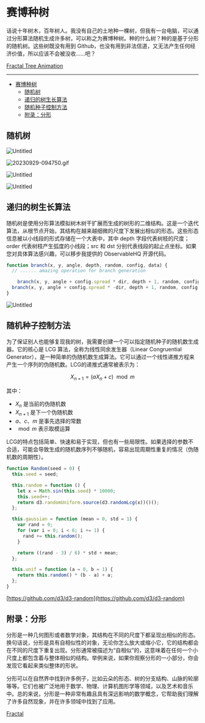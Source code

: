 # 赛博种树

话说十年树木，百年树人。我没有自己的土地种一棵树，但我有一台电脑，可以通过分形算法随机生成许多树，可以称之为赛博种树。种的什么树？种的是基于分形的随机树。这些树既没有用到 Github，也没有用到非法信道，又无法产生任何经济价值，所以应该不会被没收……吧？

[Fractal Tree Animation](https://observablehq.com/@listenzcc/fractal-tree-animation)

---
- [赛博种树](#赛博种树)
  - [随机树](#随机树)
  - [递归的树生长算法](#递归的树生长算法)
  - [随机种子控制方法](#随机种子控制方法)
  - [附录：分形](#附录分形)


## 随机树

![Untitled](%E8%B5%9B%E5%8D%9A%E7%A7%8D%E6%A0%91%2025d0e3c53b874f3ba7ef0a6cdc10f2fa/Untitled.png)

![20230929-094750.gif](%E8%B5%9B%E5%8D%9A%E7%A7%8D%E6%A0%91%2025d0e3c53b874f3ba7ef0a6cdc10f2fa/20230929-094750.gif)

![Untitled](%E8%B5%9B%E5%8D%9A%E7%A7%8D%E6%A0%91%2025d0e3c53b874f3ba7ef0a6cdc10f2fa/Untitled%201.png)

![Untitled](%E8%B5%9B%E5%8D%9A%E7%A7%8D%E6%A0%91%2025d0e3c53b874f3ba7ef0a6cdc10f2fa/Untitled%202.png)

## 递归的树生长算法

随机树是使用分形算法模拟树木树干扩展而生成的树形的二维结构。这是一个迭代算法，从根节点开始，其结构在越来越细微的尺度下发展出相似的形态。这些形态信息被以小线段的形式存储在一个大表中，其中 depth 字段代表树枝的尺度；order 代表树枝产生弧度的小线段；src 和 dst 分别代表线段的起止点坐标。如果您对具体算法感兴趣，可以移步我提供的 ObservableHQ 开源代码。

```jsx
function branch(x, y, angle, depth, random, config, data) {
  // ...... amazing operation for branch generation

	branch(x, y, angle + config.spread * dir, depth + 1, random, config, data);
  branch(x, y, angle + config.spread * -dir, depth + 1, random, config, data);
}
```

![Untitled](%E8%B5%9B%E5%8D%9A%E7%A7%8D%E6%A0%91%2025d0e3c53b874f3ba7ef0a6cdc10f2fa/Untitled%203.png)

## 随机种子控制方法

为了保证别人也能够复现我的树，我需要创建一个可以指定随机种子的随机数生成器。它的核心是 LCG 算法，全称为线性同余发生器（Linear Congruential Generator），是一种简单的伪随机数生成算法。它可以通过一个线性递推方程来产生一个序列的伪随机数。LCG的递推式通常被表示为：

$$
X_{n+1} = (aX_n + c) \mod m
$$

其中：

- $X_n$ 是当前的伪随机数
- $X_{n+1}$ 是下一个伪随机数
- $a、c、m$ 是事先选择的常数
- $\mod m$ 表示取模运算

LCG的特点包括简单、快速和易于实现，但也有一些局限性。如果选择的参数不合适，可能会导致生成的随机数序列不够随机，容易出现周期性重复的情况（伪随机数的周期性）。

```jsx
function Random(seed = 0) {
  this.seed = seed;

  this.random = function () {
    let x = Math.sin(this.seed) * 10000;
    this.seed++;
    return d3.randomUniform.source(d3.randomLcg(x))()();
  };

  this.gaussian = function (mean = 0, std = 1) {
    var rand = 0;
    for (var i = 0; i < 6; i += 1) {
      rand += this.random();
    }

    return ((rand - 3) / 6) * std + mean;
  };

  this.unif = function (a = 0, b = 1) {
    return this.random() * (b - a) + a;
  };
}
```

[https://github.com/d3/d3-random](https://github.com/d3/d3-random)

## 附录：分形

分形是一种几何图形或者数学对象，其结构在不同的尺度下都呈现出相似的形态。换句话说，分形是具有自相似性的对象，无论你怎么放大或缩小它，它的结构都会在不同的尺度下重复出现。分形通常被描述为“自相似”的，这意味着在任何一个小尺度上都包含着与整体相似的结构。举例来说，如果你观察分形的一小部分，你会发现它看起来类似整体的形状。

分形可以在自然界中找到许多例子，比如云朵的形态、树的分支结构、山脉的轮廓等等。它们也被广泛地用于数学、物理、计算机图形学等领域，以及艺术和音乐中。总的来说，分形是一种非常有趣且具有深远影响的数学概念，它帮助我们理解了许多自然现象，并在许多领域中找到了应用。

[Fractal](https://en.wikipedia.org/wiki/Fractal)